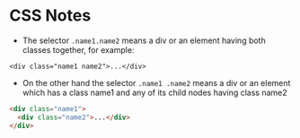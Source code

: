 # CSS Notes

- The selector `.name1.name2` means a div or an element having both classes together, for example:

`<div class="name1 name2">...</div>`

- On the other hand the selector `.name1 .name2` means a div or an element which has a class name1 and any of its child nodes having class name2

```html
<div class="name1">
  <div class="name2">...</div>
</div>
```
